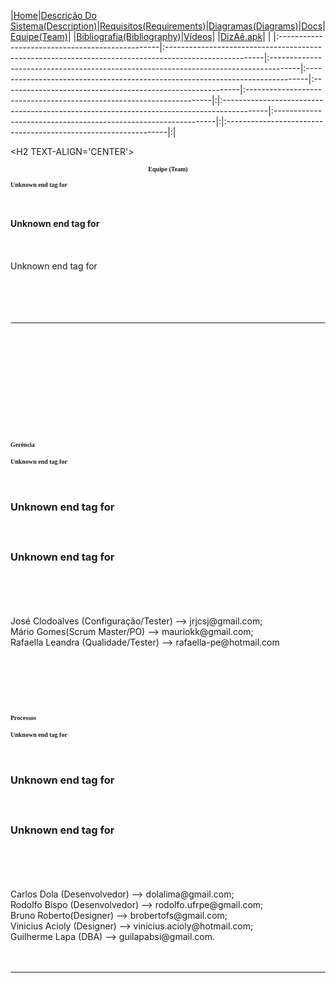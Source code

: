 |<a href='http://code.google.com/p/dizae'>Home</a>|<a href='https://code.google.com/p/dizae/wiki/DescricaoDoProjeto'>Descrição Do Sistema(Description)</a>|<a href='https://code.google.com/p/dizae/wiki/Requisitos'>Requisitos(Requirements)</a>|<a href='http://code.google.com/p/dizae/wiki/Diagramas'>Diagramas(Diagrams)</a>|<a href='https://code.google.com/p/dizae/wiki/Docs'>Docs</a>|<a href='https://code.google.com/p/dizae/wiki/Equipe'>Equipe(Team)</a>| |<a href='https://code.google.com/p/dizae/wiki/Bibliografia'>Bibliografia(Bibliography)</a>|<a href='https://code.google.com/p/dizae/wiki/Videos'>Vídeos</a>| |<a href='https://code.google.com/p/dizae/wiki/apk'>DizAê.apk</a>| |
|:------------------------------------------------|:------------------------------------------------------------------------------------------------------|:-------------------------------------------------------------------------------------|:------------------------------------------------------------------------------|:-----------------------------------------------------------|:---------------------------------------------------------------------|:|:-----------------------------------------------------------------------------------------|:---------------------------------------------------------------|:|:---------------------------------------------------------------|:|



&lt;H2 TEXT-ALIGN='CENTER'&gt;

<b>

<FONT FACE="TIMES" SIZE="1">

<p align='center'>Equipe (Team)</p>

Unknown end tag for </font>

<br>
<br>
Unknown end tag for </b><br>
<br>
<br>
<br>
Unknown end tag for </H2><br>
<br>
<br>
<br>
<br>
<hr><br>
<br>
<br>
<br>
<br>
<br>
<H3 TEXT-ALIGN='CENTER'><br>
<br>
<b>

<FONT FACE="TIMES" SIZE="1">

<p>Gerência</p>

Unknown end tag for </font>

<br>
<br>
Unknown end tag for </b><br>
<br>
<br>
<br>
Unknown end tag for </H3><br>
<br>
<br>
<br>
José Clodoalves (Configuração/Tester) --> jrjcsj@gmail.com;<br>
Mário Gomes(Scrum Master/PO) --> mauriokk@gmail.com;<br>
Rafaella Leandra (Qualidade/Tester) --> rafaella-pe@hotmail.com<br>

<br>
<br>
<H3 TEXT-ALIGN='CENTER'><br>
<br>
<b>

<FONT FACE="TIMES" SIZE="1">

<p>Processos</p>

Unknown end tag for </font>

<br>
<br>
Unknown end tag for </b><br>
<br>
<br>
<br>
Unknown end tag for </H3><br>
<br>
<br>
<br>
Carlos Dola (Desenvolvedor) --> dolalima@gmail.com;<br>
Rodolfo Bispo (Desenvolvedor) --> rodolfo.ufrpe@gmail.com;<br>
Bruno Roberto(Designer) --> brobertofs@gmail.com;<br>
Vinicius Acioly (Designer) --> vinicius.acioly@hotmail.com;<br>
Guilherme Lapa (DBA) --> guilapabsi@gmail.com.<br>
<br>
<br>
<hr><br>
<br>
